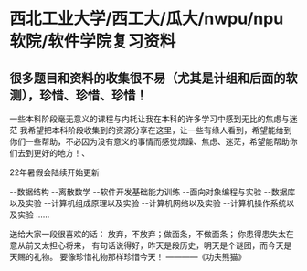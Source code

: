 # 西北工业大学/西工大/瓜大/nwpu/npu软院/软件学院复习资料

## 很多题目和资料的收集很不易（尤其是计组和后面的软测），珍惜、珍惜、珍惜！

一些本科阶段毫无意义的课程与内耗让我在本科的许多学习中感到无比的焦虑与迷茫
我希望把本科阶段收集到的资源分享在这里，让一些有缘人看到，希望能给到你们一些帮助，不必因为没有意义的事情而感觉烦躁、焦虑、迷茫，希望能帮助你们去到更好的地方！、

22年暑假会陆续开始更新

--数据结构
--离散数学
--软件开发基础能力训练
--面向对象编程与实验
--数据库以及实验
--计算机组成原理以及实验
--计算机网络以及实验
--计算机操作系统以及实验
......





送给大家一段很喜欢的话：
放弃，不放弃；做面条，不做面条；
你患得患失太在意从前又太担心将来，
有句话说得好，昨天是段历史，明天是个谜团，而今天是天赐的礼物。
要像珍惜礼物那样珍惜今天！
              ————《功夫熊猫》
          
